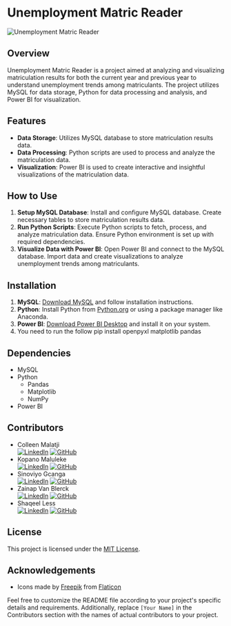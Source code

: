 # Unemployment Matric Reader
<link rel="stylesheet" href="https://cdnjs.cloudflare.com/ajax/libs/font-awesome/5.15.4/css/all.min.css" integrity="sha512-WLAvnyFkDD50QidYBXqawW1Xu/AyH9RSmA9BQgMOf28ggrTgL0j7s7JgMLs3+oH2FGo1L/PIcCIxqzR6G7or5A==" crossorigin="anonymous" referrerpolicy="no-referrer" />

![Unemployment Matric Reader](https://github.com/Zainap16/Unemployment_Matric_Reader/assets/54390756/3410b958-1142-4cde-ac3e-d24273fb92c3)


## Overview
Unemployment Matric Reader is a project aimed at analyzing and visualizing matriculation results for both the current year and previous year to understand unemployment trends among matriculants. The project utilizes MySQL for data storage, Python for data processing and analysis, and Power BI for visualization.

## Features
- **Data Storage**: Utilizes MySQL database to store matriculation results data.
- **Data Processing**: Python scripts are used to process and analyze the matriculation data.
- **Visualization**: Power BI is used to create interactive and insightful visualizations of the matriculation data.

## How to Use
1. **Setup MySQL Database**: Install and configure MySQL database. Create necessary tables to store matriculation results data.
2. **Run Python Scripts**: Execute Python scripts to fetch, process, and analyze matriculation data. Ensure Python environment is set up with required dependencies.
3. **Visualize Data with Power BI**: Open Power BI and connect to the MySQL database. Import data and create visualizations to analyze unemployment trends among matriculants.

## Installation
1. **MySQL**: [Download MySQL](https://www.mysql.com/downloads/) and follow installation instructions.
2. **Python**: Install Python from [Python.org](https://www.python.org/downloads/) or using a package manager like Anaconda.
3. **Power BI**: [Download Power BI Desktop](https://powerbi.microsoft.com/en-us/desktop/) and install it on your system.
4. You need to run the follow  pip install openpyxl matplotlib pandas

## Dependencies
- MySQL
- Python
  - Pandas
  - Matplotlib
  - NumPy
- Power BI

## Contributors
- Colleen Malatji  
  [![LinkedIn](https://img.shields.io/badge/-LinkedIn-blue?style=flat-square&logo=linkedin)](https://www.linkedin.com/in/colleen-malatji-25281a17b/)
  [![GitHub](https://img.shields.io/badge/-GitHub-black?style=flat-square&logo=github)](https://github.com/C01133n)
- Kopano Maluleke  
  [![LinkedIn](https://img.shields.io/badge/-LinkedIn-blue?style=flat-square&logo=linkedin)](https://www.linkedin.com/in/kopano-maluleke/)
  [![GitHub](https://img.shields.io/badge/-GitHub-black?style=flat-square&logo=github)](https://github.com/kopano-profile)
- Sinoviyo Gcanga  
  [![LinkedIn](https://img.shields.io/badge/-LinkedIn-blue?style=flat-square&logo=linkedin)](https://www.linkedin.com/in/sinovuyo-gcanga-b1b035189/)
  [![GitHub](https://img.shields.io/badge/-GitHub-black?style=flat-square&logo=github)](https://github.com/SinovuyoG)
- Zainap Van Blerck  
  [![LinkedIn](https://img.shields.io/badge/-LinkedIn-blue?style=flat-square&logo=linkedin)](https://www.linkedin.com/in/zainap-van-blerck-928277251/)
  [![GitHub](https://img.shields.io/badge/-GitHub-black?style=flat-square&logo=github)](https://github.com/Zainap16)
- Shaqeel Less  
  [![LinkedIn](https://img.shields.io/badge/-LinkedIn-blue?style=flat-square&logo=linkedin)](https://www.linkedin.com/in/shaqeel-less-11979a186/)
  [![GitHub](https://img.shields.io/badge/-GitHub-black?style=flat-square&logo=github)](https://github.com/MogammadShaqeelless16)


## License
This project is licensed under the [MIT License](LICENSE).

## Acknowledgements
- Icons made by [Freepik](https://www.freepik.com) from [Flaticon](https://www.flaticon.com/)

Feel free to customize the README file according to your project's specific details and requirements. Additionally, replace `[Your Name]` in the Contributors section with the names of actual contributors to your project.
